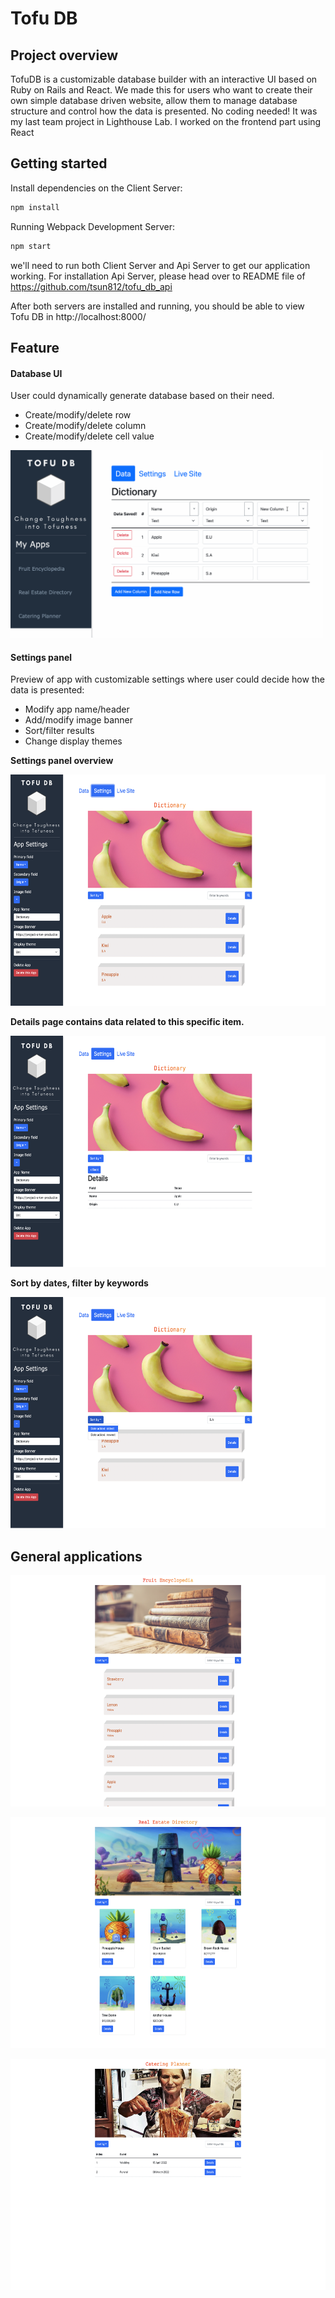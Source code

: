 # Tofu DB

## Project overview

TofuDB is a customizable database builder with an interactive UI based on Ruby on Rails and React. We made this for users who want to create their own simple database driven website, allow them to manage database structure and control how the data is presented. No coding needed!
It was my last team project in Lighthouse Lab. I worked on the frontend part using React
## Getting started

Install dependencies on the Client Server:

```sh
npm install
```

Running Webpack Development Server:

```sh
npm start
```

we'll need to run both Client Server and Api Server to get our application working. For installation Api Server, please head over to README file of https://github.com/tsun812/tofu_db_api

After both servers are installed and running, you should be able to view Tofu DB in http://localhost:8000/

## Feature

#### Database UI

User could dynamically generate database based on their need.

- Create/modify/delete row
- Create/modify/delete column
- Create/modify/delete cell value

<img src="./docs/DBUI.gif" alt="DB UI" width="500" height="300" />

#### Settings panel

Preview of app with customizable settings where user could decide how the data is presented:

- Modify app name/header
- Add/modify image banner
- Sort/filter results
- Change display themes

<b >Settings panel overview</b>

<img src="./docs/Settings.png" alt="Settings" width="590" height="370" />

<b>Details page contains data related to this specific item.</b>

<img src="/docs/Details.png" alt="Details" width="590" height="370" />

<b>Sort by dates, filter by keywords</b>

<img src="./docs/SortFilter.png" alt="Details" width="590" height="370"/>

## General applications

<img src="./docs/Dictionary.png" alt="Dictionary" width="590" height="370"/></br> 

<img src="./docs/Realestate.png" alt="Real estate" width="590" height="370" /></br>

<img src="./docs/Catering.png" alt="Catering" width="590" height="370" />

